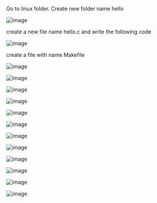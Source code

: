 Go to linux folder. Create new folder name hello

![image](https://user-images.githubusercontent.com/89134017/220843632-7013334f-ceb6-4a1a-8d92-ea978aee5963.png)

create a new file name hello.c and write the following code

![image](https://user-images.githubusercontent.com/89134017/220843742-00a2cf93-c87c-4d62-ac38-46c3857f6a8f.png)

create a file with name Makefile

![image](https://user-images.githubusercontent.com/89134017/220843771-1c212b86-a46c-4864-957a-43cdcccbc40d.png)


![image](https://user-images.githubusercontent.com/89134017/220843804-caa0d6ae-2990-4bdc-9ae4-3adc7a8cf709.png)


  ![image](https://user-images.githubusercontent.com/89134017/220843831-e9a69d10-fad8-4450-adfb-f9f622d70d0e.png)
  
![image](https://user-images.githubusercontent.com/89134017/220843857-9e8d96e1-e492-4da0-94e3-2f395813d881.png)


![image](https://user-images.githubusercontent.com/89134017/220843886-9da89989-f29b-4f7c-ad55-3c872593e117.png)


![image](https://user-images.githubusercontent.com/89134017/220843903-b2e48fbd-d524-467a-82ed-f7a4fa675553.png)


![image](https://user-images.githubusercontent.com/89134017/220843916-7d954d5d-60d3-4bdb-a76b-78a9b0f8324e.png)


![image](https://user-images.githubusercontent.com/89134017/220843931-9c421750-34f9-4f17-a37c-c7da1ec4bc53.png)


![image](https://user-images.githubusercontent.com/89134017/220843947-71114cba-2693-4eb0-810a-cc1619fee184.png)


![image](https://user-images.githubusercontent.com/89134017/220843967-e18a11f7-fd3b-4cee-846f-fff1b7ee42db.png)


![image](https://user-images.githubusercontent.com/89134017/220843988-c47b12f7-9654-472a-b2a2-57fc639944d0.png)


![image](https://user-images.githubusercontent.com/89134017/220844021-b556dc97-734e-44c5-ad58-caf11a77d7da.png)


